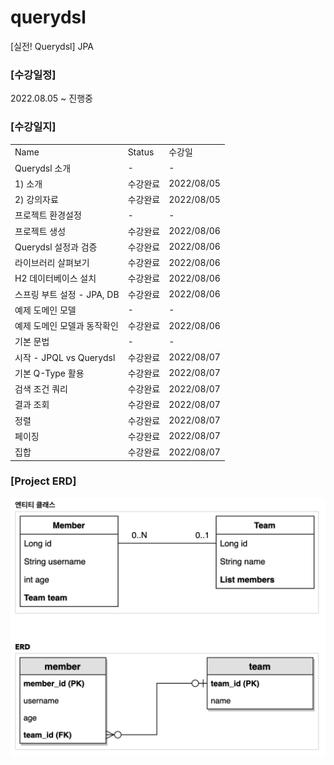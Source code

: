 # querydsl
[실전! Querydsl] JPA

### [수강일정]
2022.08.05 ~ 진행중 
   
### [수강일지]
| | | |
|-|-|-|
|Name|Status|수강일|
|Querydsl 소개|-|-|
|1) 소개|수강완료|2022/08/05|
|2) 강의자료|수강완료|2022/08/05|
|프로젝트 환경설정|-|-|
|프로젝트 생성|수강완료|2022/08/06|
|Querydsl 설정과 검증|수강완료|2022/08/06|
|라이브러리 살펴보기|수강완료|2022/08/06|
|H2 데이터베이스 설치|수강완료|2022/08/06|
|스프링 부트 설정 - JPA, DB|수강완료|2022/08/06|
|예제 도메인 모델|-|-|
|예제 도메인 모델과 동작확인|수강완료|2022/08/06|
|기본 문법|-|-|
|시작 - JPQL vs Querydsl|수강완료|2022/08/07|
|기본 Q-Type 활용|수강완료|2022/08/07|
|검색 조건 쿼리|수강완료|2022/08/07|
|결과 조회|수강완료|2022/08/07|
|정렬|수강완료|2022/08/07|
|페이징|수강완료|2022/08/07|
|집합|수강완료|2022/08/07|


### [Project ERD]
![IMAGES](ERD.png)
